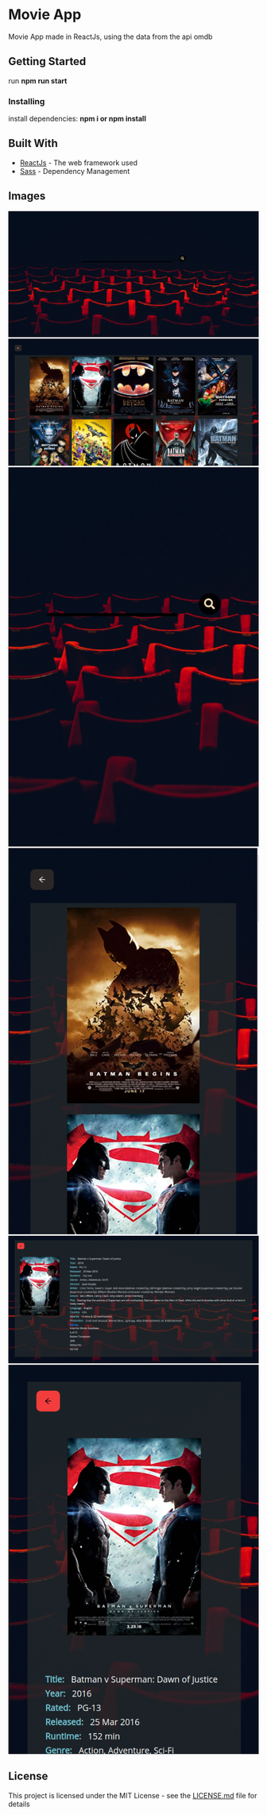 # Movie App

Movie App made in ReactJs, using the data from the api omdb 

## Getting Started

run <b>npm run start</b>

### Installing

install dependencies: <b> npm i or npm install </b> 

## Built With

* [ReactJs](https://pt-br.reactjs.org/) - The web framework used
* [Sass](https://sass-lang.com/documentation/syntax) - Dependency Management

## Images

<img src="src/images/desktop-principal.png">
<img src="src/images/desktop_movie_list.png">
<img src="src/images/mobile_principal.png">
<img src="src/images/mobile_movie_list.png">
<img src="src/images/movie_info_desktop.png">
<img src="src/images/movie_info_mobile.png">

## License

This project is licensed under the MIT License - see the [LICENSE.md](LICENSE.md) file for details


